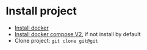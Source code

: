 # Install project
- [Install docker](https://docs.docker.com/)
- [Install docker compose V2](https://docs.docker.com/compose/install/linux/), if not install by default
- Clone project: `git clone git@git`
